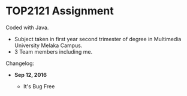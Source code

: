 # TOP2121 Assignment

Coded with Java.

- Subject taken in first year second trimester of degree in Multimedia University Melaka Campus.
- 3 Team members including me.


Changelog:

- **Sep 12, 2016**

  - It's Bug Free

